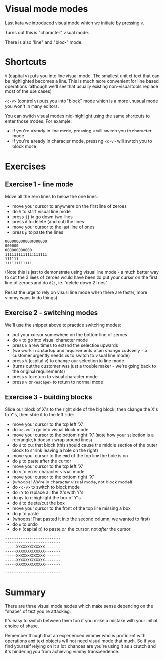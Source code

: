 # Visual mode modes

Last kata we introduced visual mode which we initiate by pressing `v`.

Turns out this is "character" visual mode.

There is also "line" and "block" mode.

# Shortcuts

`V` (capital v) puts you into line visual mode. The smallest unit of text that can be highlighted becomes a line.
This is much more convenient for line based operations (although we'll see that usually existing non-visual tools
replace most of the use cases)

`<c-v>` (control v) puts you into "block" mode which is a more unusual mode you won't in many editors.

You can switch visual modes mid-highlight using the same shortcuts to enter those modes. For example:

- if you're already in line mode, pressing `v` will switch you to character mode
- if you're already in character mode, pressing `<c-v>` will switch you to block mode

# Exercises

## Exercise 1 - line mode

Move all the zero lines to below the one lines:

- move your cursor to anywhere on the first line of zeroes
- do `V` to start visual line mode
- press `jj` to go down two lines
- press `d` to delete (and cut) the lines
- move your cursor to the last line of ones
- press `p` to paste the lines

```
0000000000000000000
000000
000000000000
1111111111111111111
111111
111111111111
```

(Note this is just to demonstrate using visual line mode - a much better way to cut the 3 lines of zeroes
would have been do put your cursor on the first line of zeroes and do `d2j`, ie. "delete down 2 lines".

Resist the urge to rely on visual line mode when there are faster, more vimmy ways to do things)

## Exercise 2 - switching modes

We'll use the snippet above to practice switching modes:

- put your cursor somewhere on the bottom line of zeroes
- do `v` to go into visual character mode
- press `k` a few times to extend the selection upwards
- (we work in a startup and requirements often change suddenly - a customer urgently needs us to switch to visual line mode)
- press `V` (capital v) to change our selection to line mode
- (turns out the customer was just a trouble maker - we're going back to the original requirements)
- press `v` to return to visual character mode
- press `v` or `<escape>` to return to normal mode

## Exercise 3 - building blocks

Slide our block of X's to the right side of the big block, then change the X's to Y's, then slide it to the left side:

- move your cursor to the top left 'X'
- do `<c-v>` to go into visual block mode
- move your cursor to the bottom right 'X' (note how your selection is a rectangle, it doesn't wrap around lines)
- do `d` to cut that block (this should cause the middle section of the outer block to shrink leaving a hole on the right)
- move your cursor to the end of the top line the hole is on
- do `p` to paste after the cursor
- move your cursor to the top left 'X'
- do `v` to enter character visual mode
- move your cursor to the bottom right 'X'
- (whoops! We're in character visual mode, not block mode!)
- do `<c-v>` to switch to block mode
- do `rY` to replace all the X's with Y's
- do `gv` to rehighlight the box of Y's
- do `d` to delete/cut the box
- move your cursor to the front of the top line missing a box
- do `p` to paste
- (whoops! That pasted it into the second column, we wanted to first)
- do `u` to undo
- do `P` (capital p) to paste _on_ the cursor, not _after_ the cursor


```
-------------------------
-------------------------
-----XXXXXXXXXXXXX-------
-----XXXXXXXXXXXXX-------
-----XXXXXXXXXXXXX-------
-----XXXXXXXXXXXXX-------
-----XXXXXXXXXXXXX-------
-------------------------
-------------------------
```

# Summary

There are three visual mode modes which make sense depending on the "shape" of text you're attacking.

It's easy to switch between them too if you make a mistake with your initial choice of shape.

Remember though that an experienced vimmer who is proficient with operations and text objects will not need visual mode that much.
So if you find yourself relying on it a lot, chances are you're using it as a crutch and it's hindering you from achieving vimmy transcendence.
